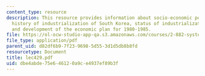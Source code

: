 ```yaml
---
content_type: resource
description: This resource provides information about socio-economic political systems,
  history of industrialization of South Korea, status of industrialization in 1980,
  and development of the economic plan for 1980-1985.
file: https://ol-ocw-studio-app-qa.s3.amazonaws.com/courses/2-882-system-design-and-analysis-based-on-ad-and-complexity-theories-spring-2005/dbe4abde75e646120a9ce4937ef89b3f_lec429.pdf
file_type: application/pdf
parent_uid: d82df6b9-7f23-9698-5d55-3d1d5db8b8fd
resourcetype: Document
title: lec429.pdf
uid: dbe4abde-75e6-4612-0a9c-e4937ef89b3f
---
```

